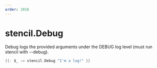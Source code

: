 ```yaml
---
order: 1016
---
```


<!-- Generated by tools/docgen. DO NOT EDIT. -->

# stencil.Debug

Debug logs the provided arguments under the DEBUG log level (must run
stencil with --debug).

```go
{{- $_ := stencil.Debug "I'm a log!" }}
```
